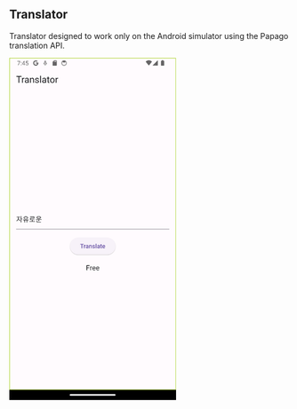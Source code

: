 ## Translator

Translator designed to work only on the Android simulator using the Papago translation API.

<img align="center" src="./ppg.png" width="300px" />
